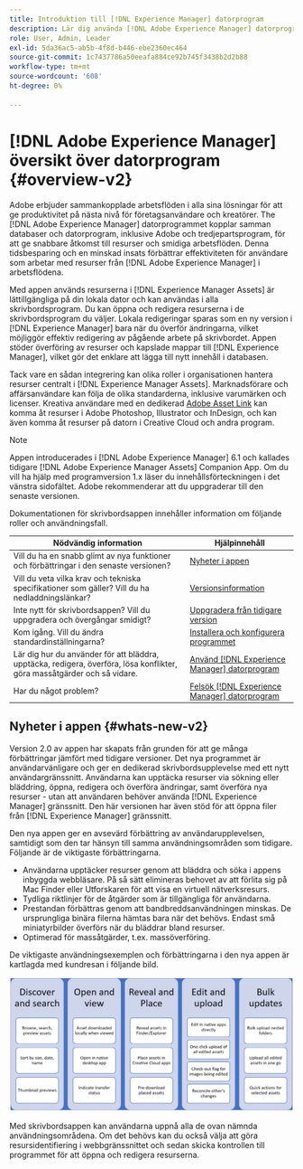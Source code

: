 ```yaml
---
title: Introduktion till [!DNL Experience Manager] datorprogram
description: Lär dig använda [!DNL Adobe Experience Manager] datorprogram för att optimera arbetsflödena för resurshantering för kreativa användare när de använder [!DNL Adobe Experience Manager Assets] direkt från skrivbordet.
role: User, Admin, Leader
exl-id: 5da36ac5-ab5b-4f8d-b446-ebe2360ec464
source-git-commit: 1c7437786a50eeafa884ce92b745f3438b2d2b88
workflow-type: tm+mt
source-wordcount: '608'
ht-degree: 0%

---
```


# [!DNL Adobe Experience Manager] översikt över datorprogram {#overview-v2}

Adobe erbjuder sammankopplade arbetsflöden i alla sina lösningar för att ge produktivitet på nästa nivå för företagsanvändare och kreatörer. The [!DNL Adobe Experience Manager] datorprogrammet kopplar samman databaser och datorprogram, inklusive Adobe och tredjepartsprogram, för att ge snabbare åtkomst till resurser och smidiga arbetsflöden. Denna tidsbesparing och en minskad insats förbättrar effektiviteten för användare som arbetar med resurser från [!DNL Adobe Experience Manager] i arbetsflödena.

Med appen används resurserna i [!DNL Experience Manager Assets] är lättillgängliga på din lokala dator och kan användas i alla skrivbordsprogram. Du kan öppna och redigera resurserna i de skrivbordsprogram du väljer. Lokala redigeringar sparas som en ny version i [!DNL Experience Manager] bara när du överför ändringarna, vilket möjliggör effektiv redigering av pågående arbete på skrivbordet. Appen stöder överföring av resurser och kapslade mappar till [!DNL Experience Manager], vilket gör det enklare att lägga till nytt innehåll i databasen.

Tack vare en sådan integrering kan olika roller i organisationen hantera resurser centralt i [!DNL Experience Manager Assets]. Marknadsförare och affärsanvändare kan följa de olika standarderna, inklusive varumärken och licenser. Kreativa användare med en dedikerad [Adobe Asset Link](https://business.adobe.com/products/experience-manager/assets/adobe-asset-link.html) kan komma åt resurser i Adobe Photoshop, Illustrator och InDesign, och kan även komma åt resurser på datorn i Creative Cloud och andra program.

>[!NOTE]
>
>Appen introducerades i [!DNL Adobe Experience Manager] 6.1 och kallades tidigare [!DNL Adobe Experience Manager Assets] Companion App. Om du vill ha hjälp med programversion 1.x läser du innehållsförteckningen i det vänstra sidofältet. Adobe rekommenderar att du uppgraderar till den senaste versionen.

Dokumentationen för skrivbordsappen innehåller information om följande roller och användningsfall.

| Nödvändig information | Hjälpinnehåll |
|--- |--- |
| Vill du ha en snabb glimt av nya funktioner och förbättringar i den senaste versionen? | [Nyheter i appen](#whats-new-v2) |
| Vill du veta vilka krav och tekniska specifikationer som gäller? Vill du ha nedladdningslänkar? | [Versionsinformation](release-notes.md) |
| Inte nytt för skrivbordsappen? Vill du uppgradera och övergångar smidigt? | [Uppgradera från tidigare version](install-upgrade.md#upgrade-from-previous-version) |
| Kom igång. Vill du ändra standardinställningarna? | [Installera och konfigurera programmet](install-upgrade.md) |
| Lär dig hur du använder för att bläddra, upptäcka, redigera, överföra, lösa konflikter, göra massåtgärder och så vidare. | [Använd [!DNL Experience Manager] datorprogram](using.md) |
| Har du något problem? | [Felsök [!DNL Experience Manager] datorprogram](troubleshoot.md) |

## Nyheter i appen {#whats-new-v2}

Version 2.0 av appen har skapats från grunden för att ge många förbättringar jämfört med tidigare versioner. Det nya programmet är användarvänligare och ger en dedikerad skrivbordsupplevelse med ett nytt användargränssnitt. Användarna kan upptäcka resurser via sökning eller bläddring, öppna, redigera och överföra ändringar, samt överföra nya resurser - utan att användaren behöver använda [!DNL Experience Manager] gränssnitt. Den här versionen har även stöd för att öppna filer från [!DNL Experience Manager] gränssnitt.

Den nya appen ger en avsevärd förbättring av användarupplevelsen, samtidigt som den tar hänsyn till samma användningsområden som tidigare. Följande är de viktigaste förbättringarna.

* Användarna upptäcker resurser genom att bläddra och söka i appens inbyggda webbläsare. På så sätt elimineras behovet av att förlita sig på Mac Finder eller Utforskaren för att visa en virtuell nätverksresurs.
* Tydliga riktlinjer för de åtgärder som är tillgängliga för användarna.
* Prestandan förbättras genom att bandbreddsanvändningen minskas. De ursprungliga binära filerna hämtas bara när det behövs. Endast små miniatyrbilder överförs när du bläddrar bland resurser.
* Optimerad för massåtgärder, t.ex. massöverföring.

De viktigaste användningsexemplen och förbättringarna i den nya appen är kartlagda med kundresan i följande bild.

![Nyheter i [!DNL Experience Manager] datorprogram](assets/aem_desktop_app_usecases_v2.png)

Med skrivbordsappen kan användarna uppnå alla de ovan nämnda användningsområdena. Om det behövs kan du också välja att göra resursidentifiering i webbgränssnittet och sedan skicka kontrollen till programmet för att öppna och redigera resurserna.
